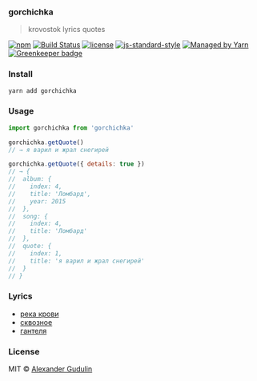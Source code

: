 ### gorchichka

> krovostok lyrics quotes

[![npm](https://img.shields.io/npm/v/gorchichka.svg?style=flat-square)](https://www.npmjs.com/package/gorchichka)
[![Build Status](https://img.shields.io/travis/agudulin/gorchichka/master.svg?style=flat-square)](https://travis-ci.org/agudulin/gorchichka)
[![license](https://img.shields.io/npm/l/gorchichka.svg?style=flat-square)](https://github.com/agudulin/gorchichka/blob/master/license)
[![js-standard-style](https://img.shields.io/badge/code%20style-standard-lightgrey.svg?style=flat-square)](http://standardjs.com/)
[![Managed by Yarn](https://img.shields.io/badge/managed%20by-Yarn-2C8EBB.svg?style=flat-square)](https://yarnpkg.com/)
[![Greenkeeper badge](https://badges.greenkeeper.io/agudulin/gorchichka.svg)](https://greenkeeper.io/)

### Install

```sh
yarn add gorchichka
```

### Usage

```js
import gorchichka from 'gorchichka'

gorchichka.getQuote()
// → я варил и жрал снегирей

gorchichka.getQuote({ details: true })
// → {
//  album: {
//    index: 4,
//    title: 'Ломбард',
//    year: 2015
//  },
//  song: {
//    index: 4,
//    title: 'Ломбард'
//  },
//  quote: {
//    index: 1,
//    title: 'я варил и жрал снегирей'
//  }
// }

```

### Lyrics

- [река крови](http://krovostok.ru/lyrics/L01.html)
- [сквозное](http://krovostok.ru/lyrics/skvoznoye/LS01.html)
- [гантеля](http://krovostok.ru/lyrics/gantalya/gan01.html)

### License

MIT © [Alexander Gudulin](http://gudulin.com)